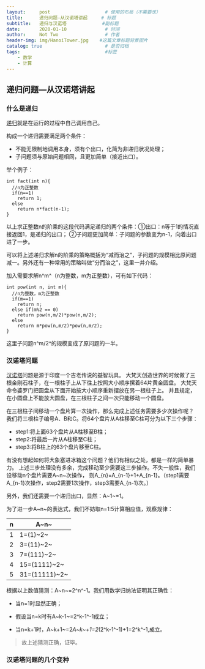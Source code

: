 ```yaml
---
layout:     post                    # 使用的布局（不需要改）
title:      递归问题—从汉诺塔讲起     # 标题 
subtitle:   递归与汉诺塔             #副标题
date:       2020-01-10              # 时间
author:     Not Two                 # 作者
header-img: img/HanoiTower.jpg    #这篇文章标题背景图片
catalog: true                       # 是否归档
tags:                               #标签
    - 数学
    - 计算
---
```


## 递归问题—从汉诺塔讲起

### 什么是递归

[递归](https://wapbaike.baidu.com/item/%E9%80%92%E5%BD%92?adapt=1&fr=aladdin)就是在运行的过程中自己调用自己。

构成一个递归需要满足两个条件：

* 不能无限制地调用本身，须有个出口，化简为非递归状况处理；
* 子问题须与原始问题相同，且更加简单（接近出口）。

举个例子：
```
int fact(int n){
  //n为正整数
  if(n==1)
    return 1;
  else
    return n*fact(n-1);
}
```
以上求正整数n的阶乘的这段代码满足递归的两个条件：①出口：n等于1的情况直接返回1，是递归的出口；
②子问题更加简单：子问题的参数变为n-1，向着出口进了一步。

可以将上述递归求解n的阶乘的策略概括为“减而治之”，子问题的规模相比原问题减一。另外还有一种常用的策略叫做“分而治之”，这里一并介绍。

加入需要求解n^m^（n为整数，m为正整数），可有如下代码：

```
int pow(int n, int m){
  //n为整数，m为正整数
  if(m==1)
    return n;
  else if(m%2 == 0)
    return pow(n,m/2)*pow(n,m/2);
  else
    return m*pow(n,m/2)*pow(n,m/2);
}
```
这里子问题n^m/2^的规模变成了原问题的一半。

### 汉诺塔问题

[汉诺塔](https://baike.baidu.com/item/%E6%B1%89%E8%AF%BA%E5%A1%94/3468295?fr=aladdin)问题是源于印度一个古老传说的益智玩具。
大梵天创造世界的时候做了三根金刚石柱子，在一根柱子上从下往上按照大小顺序摞着64片黄金圆盘。
大梵天命令婆罗门把圆盘从下面开始按大小顺序重新摆放在另一根柱子上。
并且规定，在小圆盘上不能放大圆盘，在三根柱子之间一次只能移动一个圆盘。

在三根柱子间移动一个盘片算一次操作，那么完成上述任务需要多少次操作呢？
我们将三根柱子编号A、B和C。将64个盘片从A柱移至C柱可分为以下三个步骤：

* step1:将上面63个盘片从A柱移至B柱；
* step2:将最后一片从A柱移至C柱；
* step3:将B柱上的63个盘片移至C柱。

有没有想起如何将大象塞进冰箱这个问题？他们有相似之处，都是一样的简单暴力。
上述三步处理没有多余，完成移动至少需要这三步操作。不失一般性，我们设移动n个盘片需要A~n~次操作，
则A_{n}=A_{n-1}+1+A_{n-1}。（step1需要A_{n-1}次操作，step2需要1次操作，step3需要A_{n-1}次。）

另外，我们还需要一个递归出口，显然：A~1~=1。

为了进一步A~n~的表达式，我们不妨取n=1:5计算相应值，观察规律：

| n      | A~n~              |
|--------|-------------------|
| 1      | 1=(1)~2~          |
| 2      | 3=(11)~2~         |
| 3      | 7=(111)~2~        |
| 4      | 15=(1111)~2~      |
| 5      | 31=(11111)~2~     |



根据以上数值猜测：A~n~=2^n^-1。我们用数学归纳法证明其正确性：


* 当n=1时显然正确；

* 假设当n=k时有A~k-1~=2^k-1^-1成立；

* 当n=k+1时，A~k+1~=2*A~k~+1=2*(2^k-1^-1)+1=2^k^-1,成立。

> 故上述猜测正确，证毕。





### 汉诺塔问题的几个变种
